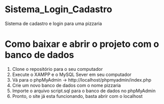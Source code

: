 # Sistema_Login_Cadastro
Sistema de cadastro e login para uma pizzaria

# Como baixar e abrir o projeto com o banco de dados
1. Clone o repositório para o seu computador
2. Execute o XAMPP e o MySQL Sever em seu computador 
3. Vá para o phpMyAdmin -> http://localhost/phpmyadmin/index.php
4. Crie um novo banco de dados com o nome pizzaria
5. Importe o arquivo script.sql para o banco de dados no phpMyAdmin
6. Pronto, o site já esta funcionando, basta abrir com o localhost

